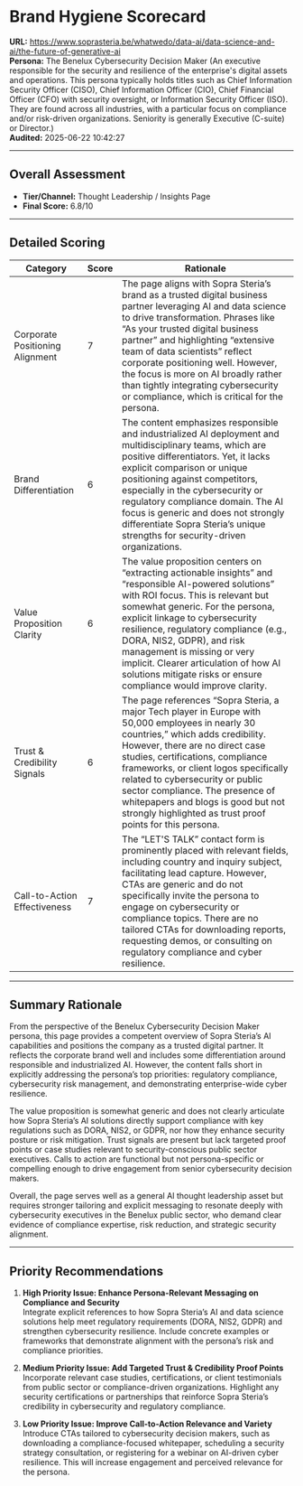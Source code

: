 # Brand Hygiene Scorecard

**URL:** https://www.soprasteria.be/whatwedo/data-ai/data-science-and-ai/the-future-of-generative-ai  
**Persona:** The Benelux Cybersecurity Decision Maker (An executive responsible for the security and resilience of the enterprise's digital assets and operations. This persona typically holds titles such as Chief Information Security Officer (CISO), Chief Information Officer (CIO), Chief Financial Officer (CFO) with security oversight, or Information Security Officer (ISO). They are found across all industries, with a particular focus on compliance and/or risk-driven organizations. Seniority is generally Executive (C-suite) or Director.)  
**Audited:** 2025-06-22 10:42:27

---

## Overall Assessment

- **Tier/Channel:** Thought Leadership / Insights Page  
- **Final Score:** 6.8/10

---

## Detailed Scoring

| Category                   | Score | Rationale                                                                                                                                                                                                                                                                                                                                                   |
|----------------------------|-------|-------------------------------------------------------------------------------------------------------------------------------------------------------------------------------------------------------------------------------------------------------------------------------------------------------------------------------------------------------------|
| Corporate Positioning Alignment | 7     | The page aligns with Sopra Steria’s brand as a trusted digital business partner leveraging AI and data science to drive transformation. Phrases like “As your trusted digital business partner” and highlighting “extensive team of data scientists” reflect corporate positioning well. However, the focus is more on AI broadly rather than tightly integrating cybersecurity or compliance, which is critical for the persona. |
| Brand Differentiation       | 6     | The content emphasizes responsible and industrialized AI deployment and multidisciplinary teams, which are positive differentiators. Yet, it lacks explicit comparison or unique positioning against competitors, especially in the cybersecurity or regulatory compliance domain. The AI focus is generic and does not strongly differentiate Sopra Steria’s unique strengths for security-driven organizations.                        |
| Value Proposition Clarity   | 6     | The value proposition centers on “extracting actionable insights” and “responsible AI-powered solutions” with ROI focus. This is relevant but somewhat generic. For the persona, explicit linkage to cybersecurity resilience, regulatory compliance (e.g., DORA, NIS2, GDPR), and risk management is missing or very implicit. Clearer articulation of how AI solutions mitigate risks or ensure compliance would improve clarity.               |
| Trust & Credibility Signals | 6     | The page references “Sopra Steria, a major Tech player in Europe with 50,000 employees in nearly 30 countries,” which adds credibility. However, there are no direct case studies, certifications, compliance frameworks, or client logos specifically related to cybersecurity or public sector compliance. The presence of whitepapers and blogs is good but not strongly highlighted as trust proof points for this persona.                      |
| Call-to-Action Effectiveness| 7     | The “LET'S TALK” contact form is prominently placed with relevant fields, including country and inquiry subject, facilitating lead capture. However, CTAs are generic and do not specifically invite the persona to engage on cybersecurity or compliance topics. There are no tailored CTAs for downloading reports, requesting demos, or consulting on regulatory compliance and cyber resilience.                                                   |

---

## Summary Rationale

From the perspective of the Benelux Cybersecurity Decision Maker persona, this page provides a competent overview of Sopra Steria’s AI capabilities and positions the company as a trusted digital partner. It reflects the corporate brand well and includes some differentiation around responsible and industrialized AI. However, the content falls short in explicitly addressing the persona’s top priorities: regulatory compliance, cybersecurity risk management, and demonstrating enterprise-wide cyber resilience.

The value proposition is somewhat generic and does not clearly articulate how Sopra Steria’s AI solutions directly support compliance with key regulations such as DORA, NIS2, or GDPR, nor how they enhance security posture or risk mitigation. Trust signals are present but lack targeted proof points or case studies relevant to security-conscious public sector executives. Calls to action are functional but not persona-specific or compelling enough to drive engagement from senior cybersecurity decision makers.

Overall, the page serves well as a general AI thought leadership asset but requires stronger tailoring and explicit messaging to resonate deeply with cybersecurity executives in the Benelux public sector, who demand clear evidence of compliance expertise, risk reduction, and strategic security alignment.

---

## Priority Recommendations

1. **High Priority Issue: Enhance Persona-Relevant Messaging on Compliance and Security**  
   Integrate explicit references to how Sopra Steria’s AI and data science solutions help meet regulatory requirements (DORA, NIS2, GDPR) and strengthen cybersecurity resilience. Include concrete examples or frameworks that demonstrate alignment with the persona’s risk and compliance priorities.

2. **Medium Priority Issue: Add Targeted Trust & Credibility Proof Points**  
   Incorporate relevant case studies, certifications, or client testimonials from public sector or compliance-driven organizations. Highlight any security certifications or partnerships that reinforce Sopra Steria’s credibility in cybersecurity and regulatory compliance.

3. **Low Priority Issue: Improve Call-to-Action Relevance and Variety**  
   Introduce CTAs tailored to cybersecurity decision makers, such as downloading a compliance-focused whitepaper, scheduling a security strategy consultation, or registering for a webinar on AI-driven cyber resilience. This will increase engagement and perceived relevance for the persona.